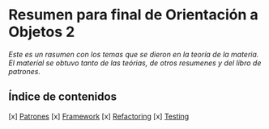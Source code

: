 Resumen para final de Orientación a Objetos 2
=============================================

*Este es un rasumen con los temas que se dieron en la teoría de la materia. El materíal se obtuvo tanto de las teórias, de otros resumenes y del libro de patrones.*

Índice de contenidos
--------------------

[x] [Patrones](https://github.com/fedeotaran/poo2/blob/master/design_patterns.md)
[x] [Framework](https://github.com/fedeotaran/poo2/blob/master/framework.md)
[x] [Refactoring](https://github.com/fedeotaran/poo2/blob/master/refactoring.md)
[x] [Testing](https://github.com/fedeotaran/poo2/blob/master/testing.md)
